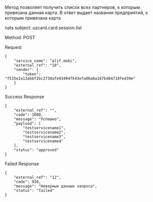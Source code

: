 Метод позволяет получить список всех партнеров, к которым
привязана данная карта.
В ответ выдает названия предприятий, к
которым привязана карта

nats subject: uzcard.card.session.list

Method: POST

Request

```
{
    "service_name": "alif.mobi",
    "external_ref": "18",
    "sender": {
        "token": "f535e2a13abbf2bc2738afe93494fk43efa06a6a167bd84718fed39e"
    }
}

```

Success Response 

```
{
    "external_ref": "",
    "code": 1000,
    "message": "Успешно",
    "payload": [
        "testservicename1",
        "testservicename2",
        "testservicename3",
        "testservicename4"
    ],
    "status": "approved"
}
```
Failed Response

```
{
    "external_ref": "12",
    "code": 910,
    "message": "Неверные данные запроса",
    "status": "failed"
}


```
